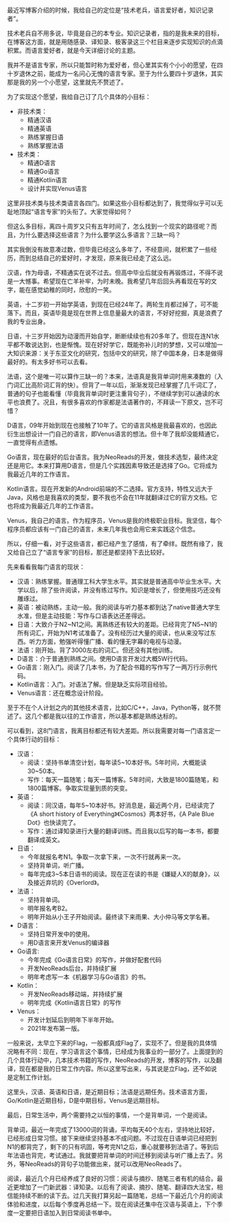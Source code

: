 最近写博客介绍的时候，我给自己的定位是“技术老兵，语言爱好者，知识记录者”。

技术老兵自不用多说，毕竟是自己的本专业。知识记录者，指的是我未来的目标，在博客这方面，就是用随感录、译知录、极客录这三个栏目来逐步实现知识的点滴积累。而语言爱好者，就是今天详细讨论的主题。

我并不是语言专家，所以只能暂时称为爱好者，但心里其实有个小小的愿望，在四十岁退休之前，能成为一名问心无愧的语言专家。至于为什么要四十岁退休，其实那是我的另一个小愿望，这里就先不赘述了。

为了实现这个愿望，我给自己订了几个具体的小目标：

- 非技术类：
  - 精通汉语
  - 精通英语
  - 熟练掌握日语
  - 熟练掌握法语
- 技术类：
  - 精通D语言
  - 精通Go语言
  - 精通Kotlin语言
  - 设计并实现Venus语言

这里非技术类与技术类语言各四门。如果这些小目标都达到了，我觉得似乎可以无耻地顶起“语言专家”的头衔了。大家觉得如何？

但这么多目标，离四十周岁又只有五年时间了，怎么找到一个现实的路径呢？而且，为什么要选择这些语言？为什么要学这么多语言？三缺一吗？

其实我倒没有故意凑过数，但毕竟已经这么多年了，不经意间，就积累了一些经历，而到总结自己的爱好时，才发现，原来我已经走了这么远。

汉语，作为母语，不精通实在说不过去。但高中毕业后就没有再锻炼过，不得不说是一大憾事。希望现在亡羊补牢，为时未晚。我希望几年后回头再看现在写的文字，能在感觉幼稚的同时，欣慰的一笑。

英语，十二岁初一开始学英语，到现在已经24年了。两轮生肖都过掉了，可不能落下。而且，英语毕竟是现在世界上信息量最大的语言，不好好挖掘，真是浪费了我的专业出身。

日语，十三岁开始因为动漫而开始自学，断断续续也有20多年了。但现在连N1水平都不敢说达到，也是惭愧。现在好好学它，既能弥补儿时的梦想，又可以增加一大知识来源：关于东亚文化的研究，包括中文的研究，除了中国本身，日本是做得最好的。有太多好书可以去看。

法语，这个是唯一可以算作三缺一的？本来，法语真是我背单词时用来凑数的（入门词汇比高阶词汇背的快）。但背了一年以后，渐渐发现已经掌握了几千词汇了，普通的句子也能看懂（毕竟我背单词时更注重背句子），不继续学到可以通读的水平也浪费了。况且，有很多喜欢的作家都是法语著作的，不拜读一下原文，岂不可惜？

D语言，09年开始到现在也接触了10年了。它的语言风格是我最喜欢的，也因此衍生出想设计一门自己的语言，即Venus语言的想法。但十年了我却没能精通它，一直觉得有点遗憾。

Go语言，现在最好的后台语言。我为NeoReads的开发，做技术选型，最终决定还是用它。本来打算用D语言，但是几个实践因素导致还是选择了Go。它将成为我最近几年的工作语言。

Kotlin语言。现在开发新的Android前端的不二选择。官方支持，特性又远大于Java，风格也是我喜欢的类型，要不我也不会在11年就翻译过它的官方文档。它也将成为我最近几年的工作语言。

Venus，我自己的语言。作为程序员，Venus是我的终极职业目标。我坚信，每个程序员都应该有一门自己的语言，未来几年我也会用它来实践这个信念。

所以，仔细一看，对于这些语言，都已经产生了感情，有了牵绊。既然有缘了，我又给自己立了“语言专家”的目标，那还是都坚持下去比较好。

先来看看我每门语言的现状：

- 汉语：熟练掌握。普通理工科大学生水平。其实就是普通高中毕业生水平。大学以后，除了些许阅读，并没有练过写作。知识是增长了，但使用技巧还没有雕琢过。
- 英语：被动熟练，主动一般。我的阅读与听力基本都到达了native普通大学生水准，但是主动技能：写作与口语表达还差得远。
- 日语：大致介于N2~N1之间。离熟练还有较大的差距。已经背完了N5~N1的所有词汇，开始为N1考试准备了。没有经历过大量的阅读，也从来没写过东西。听力方面，勉强听得懂广播、看的懂无字幕的电视与动漫。
- 法语：刚开始。背了3000左右的词汇。但还没有其他训练。
- D语言：介于普通到熟练之间。使用D语言开发过大概5W行代码。
- Go语言：刚入门。阅读了几本书，为了配合书籍的写作写了一两万行示例代码。
- Kotlin语言：入门。对语法了解。但是缺乏实际项目经验。
- Venus语言：还在概念设计阶段。

至于不在个人计划之内的其他技术语言，比如C/C++，Java，Python等，就不赘述了。这几个都是我以往的工作语言，所以基本都是熟练达标的。

可以看到，这8门语言，我离目标都还有较大差距。所以我需要对每一门语言定一个具体行动的目标：

- 汉语：
  - 阅读：坚持书单清空计划，每年读5~10本好书。5年时间，大概能读30~50本。
  - 写作：每天一篇随笔；每天一篇博客。5年时间，大致是1800篇随笔，和1800篇博客。争取实现量到质的突变。
- 英语：
  - 阅读：同汉语，每年5~10本好书。好消息是，最近两个月，已经读完了《A short history of Everything》《Cosmos》两本好书，《A Pale Blue Dot》也快读完了。
  - 写作：通过译知录进行大量的翻译训练。而且我以后写的每一本书，都要翻译成英文。
- 日语：
  - 今年就报名考N1。争取一次拿下来，一次不行就再来一次。
  - 坚持背单词，听广播。
  - 每年完成3~5本日语书的阅读。现在正在读的书是《嫌疑人X的献身》，以及接近弃坑的《Overlord》。
- 法语： 
  - 坚持背单词。
  - 明年报名考B2。
  - 明年开始从小王子开始阅读。最终读下来雨果、大小仲马等文学名著。
- D语言：
  - 坚持日常开发中的使用。
  - 用D语言来开发Venus的编译器
- Go语言:
  - 今年完成《Go语言日常》的写作，并做好配套代码
  - 开发NeoReads后台，并持续扩展
  - 明年考虑写一本《机器学习与Go语言》的书。
- Kotlin：
  - 开发NeoReads移动端，并持续扩展
  - 明年完成《Kotlin语言日常》的写作
- Venus：
  - 开发计划延后到明年下半年开始。
  - 2021年发布第一版。

一般来说，太早立下来的Flag，一般都真成Flag了，实现不了。但是我的具体情况略有不同：现在，学习语言这个事情，已经成为我事业的一部分了。上面提到的几个具体行动中，几本技术书籍的写作，NeoReads的开发，博客的写作，以及翻译，现在都是我的日常工作内容。所以这里写出来，与其说是立Flag，还不如说是定制工作计划。

这里头，汉语、英语和日语，是近期目标；法语是远期任务。技术语言方面，Go/Kotlin是近期目标，D是中期目标，Venus是远期目标。

最后，日常生活中，两个需要持之以恒的事情，一个是背单词，一个是阅读。

背单词，最近一年完成了13000词的背诵，平均每天40个左右，坚持地比较好，已经形成日常习惯。接下来继续坚持基本不成问题。不过现在日语单词已经把到N1的都背完了，剩下的只有巩固，等考完N1之后，重心就要移到法语了。等到后年法语也背完，考试通过。我就要把背单词的时间迁移到阅读与听广播上去了。另外，等NeoReads的背句子功能做出来，就可以改用NeoReads了。

阅读，最近几个月已经养成了良好的习惯：阅读与摘抄、随笔三者有机的结合。最近更增加了一门新武器：译知录。以后有了阅读、摘抄、随笔、翻译四大法宝，相信能持续不断的读下去。过几天我打算另起一篇随笔，总结一下最近几个月的阅读体验和进度，以后每个季度再总结一下。现在阅读还集中在汉语与英语上，下个季度一定要把日语加入到日常阅读书单中。
